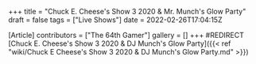 +++
title = "Chuck E. Cheese's Show 3 2020 & Mr. Munch's Glow Party"
draft = false
tags = ["Live Shows"]
date = 2022-02-26T17:04:15Z

[Article]
contributors = ["The 64th Gamer"]
gallery = []
+++
#REDIRECT [Chuck E. Cheese's Show 3 2020 & DJ Munch's Glow Party]({{< ref "wiki/Chuck E Cheese's Show 3 2020 & DJ Munch's Glow Party.md" >}})